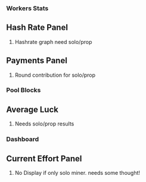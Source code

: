 ### Workers Stats

## Hash Rate Panel
1. Hashrate graph need solo/prop

## Payments Panel
1. Round contribution for solo/prop 


### Pool Blocks

## Average Luck
1. Needs solo/prop results

### Dashboard

## Current Effort Panel
1. No Display if only solo miner. needs some thought!
